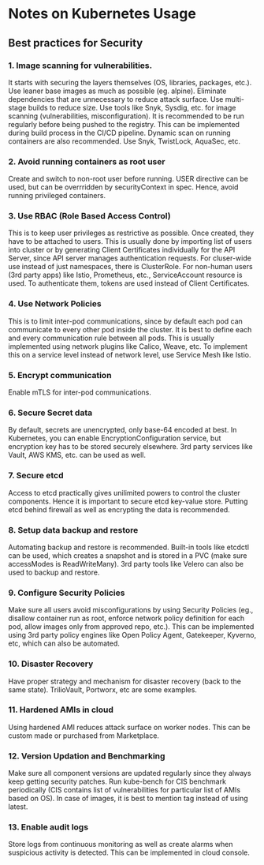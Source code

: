 # Notes on Kubernetes Usage

## Best practices for Security

### 1. Image scanning for vulnerabilities.
It starts with securing the layers themselves (OS, libraries, packages, etc.). Use leaner base images as much as possible (eg. alpine).
Eliminate dependencies that are unnecessary to reduce attack surface. Use multi-stage builds to reduce size. Use tools like Snyk, Sysdig, etc. for image scanning (vulnerabilities, misconfiguration).
It is recommended to be run regularly before being pushed to the registry.
This can be implemented during build process in the CI/CD pipeline.
Dynamic scan on running containers are also recommended. Use Snyk, TwistLock, AquaSec, etc.

### 2. Avoid running containers as root user
Create and switch to non-root user before running. USER directive can be used, but can be overrridden by securityContext in spec. Hence, avoid running privileged containers.

### 3. Use RBAC (Role Based Access Control)
This is to keep user privileges as restrictive as possible. Once created, they have to be attached to users.
This is usually done by importing list of users into cluster or by generating Client Certificates individually for the API Server, since API server manages authentication requests.
For cluser-wide use instead of just namespaces, there is ClusterRole. For non-human users (3rd party apps) like Istio, Prometheus, etc., ServiceAccount resource is used.
To authenticate them, tokens are used instead of Client Certificates.

### 4. Use Network Policies
This is to limit inter-pod communications, since by default each pod can communicate to every other pod inside the cluster.
It is best to define each and every communication rule between all pods.
This is usually implemented using network plugins like Calico, Weave, etc. To implement this on a service level instead of network level, use Service Mesh like Istio.

### 5. Encrypt communication
Enable mTLS for inter-pod communications.

### 6. Secure Secret data
By default, secrets are unencrypted, only base-64 encoded at best.
In Kubernetes, you can enable EncryptionConfiguration service, but encryption key has to be stored securely elsewhere.
3rd party services like Vault, AWS KMS, etc. can be used as well.

### 7. Secure etcd
Access to etcd practically gives unilimited powers to control the cluster components. Hence it is important to secure etcd key-value store.
Putting etcd behind firewall as well as encrypting the data is recommended.

### 8. Setup data backup and restore
Automating backup and restore is recommended. Built-in tools like etcdctl can be used, which creates a snapshot and is stored in a PVC (make sure accessModes is ReadWriteMany).
3rd party tools like Velero can also be used to backup and restore.

### 9. Configure Security Policies
Make sure all users avoid misconfigurations by using Security Policies (eg., disallow container run as root, enforce network policy definition for each pod, allow images only from approved repo, etc.).
This can be implemented using 3rd party policy engines like Open Policy Agent, Gatekeeper, Kyverno, etc, which can also be automated.

### 10. Disaster Recovery
Have proper strategy and mechanism for disaster recovery (back to the same state). TrilioVault, Portworx, etc are some examples.

### 11. Hardened AMIs in cloud
Using hardened AMI reduces attack surface on worker nodes. This can be custom made or purchased from Marketplace.

### 12. Version Updation and Benchmarking
Make sure all component versions are updated regularly since they always keep getting security patches. Run kube-bench for CIS benchmark periodically (CIS contains list of vulnerabilities for particular list of AMIs based on OS). In case of images, it is best to mention tag instead of using latest.

### 13. Enable audit logs
Store logs from continuous monitoring as well as create alarms when suspicious activity is detected. This can be implemented in cloud console.
